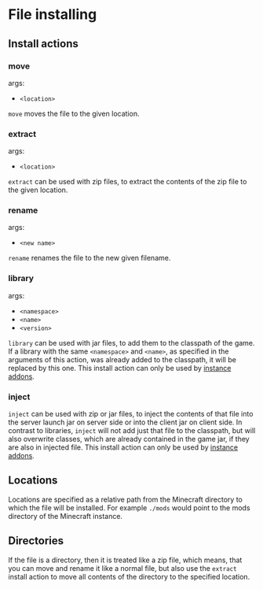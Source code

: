 # File installing

## Install actions

### move

args:

- `<location>`

`move` moves the file to the given location.

### extract

args:

- `<location>`

`extract` can be used with zip files, to extract the contents of the zip file
to the given location.

### rename

args:

- `<new name>`

`rename` renames the file to the new given filename.

### library

args:

- `<namespace>`
- `<name>`
- `<version>`

`library` can be used with jar files, to add them to the classpath of the game.
If a library with the same `<namespace>` and `<name>`, as specified in the arguments
of this action, was already added to the classpath, it will be replaced by this one.
This install action can only be used by [instance addons](./instance.md).

### inject

`inject` can be used with zip or jar files, to inject the contents of that file
into the server launch jar on server side or into the client jar on client side.
In contrast to libraries, `inject` will not add just that file to the classpath, but
will also overwrite classes, which are already contained in the game jar, if they
are also in injected file. This install action can only be used by [instance addons](./instance.md).

## Locations

Locations are specified as a relative path from the Minecraft directory to which the file will be installed.
For example `./mods` would point to the mods directory of the Minecraft instance.

## Directories

If the file is a directory, then it is treated like a zip file, which means, that you can move and
rename it like a normal file, but also use the `extract` install action to move all contents of the directory
to the specified location.
